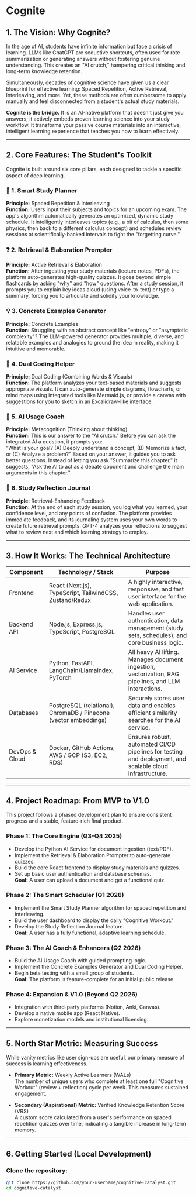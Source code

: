 # Cognite

## 1. The Vision: Why Cognite?

In the age of AI, students have infinite information but face a crisis of learning. LLMs like ChatGPT are seductive shortcuts, often used for rote summarization or generating answers without fostering genuine understanding. This creates an "AI crutch," hampering critical thinking and long-term knowledge retention.

Simultaneously, decades of cognitive science have given us a clear blueprint for effective learning: Spaced Repetition, Active Retrieval, Interleaving, and more. Yet, these methods are often cumbersome to apply manually and feel disconnected from a student's actual study materials.

**Cognite is the bridge.** It is an AI-native platform that doesn't just give you answers; it actively embeds proven learning science into your study workflow. It transforms your passive course materials into an interactive, intelligent learning experience that teaches you how to learn effectively.

---

## 2. Core Features: The Student's Toolkit

Cognite is built around six core pillars, each designed to tackle a specific aspect of deep learning.

### 🧠 1. Smart Study Planner  
**Principle:** Spaced Repetition & Interleaving  
**Function:** Users input their subjects and topics for an upcoming exam. The app's algorithm automatically generates an optimized, dynamic study schedule. It intelligently interleaves topics (e.g., a bit of calculus, then some physics, then back to a different calculus concept) and schedules review sessions at scientifically-backed intervals to fight the "forgetting curve."

### ❓ 2. Retrieval & Elaboration Prompter  
**Principle:** Active Retrieval & Elaboration  
**Function:** After ingesting your study materials (lecture notes, PDFs), the platform auto-generates high-quality quizzes. It goes beyond simple flashcards by asking "why" and "how" questions. After a study session, it prompts you to explain key ideas aloud (using voice-to-text) or type a summary, forcing you to articulate and solidify your knowledge.

### 💡 3. Concrete Examples Generator  
**Principle:** Concrete Examples  
**Function:** Struggling with an abstract concept like "entropy" or "asymptotic complexity"? The LLM-powered generator provides multiple, diverse, and relatable examples and analogies to ground the idea in reality, making it intuitive and memorable.

### 🎨 4. Dual Coding Helper  
**Principle:** Dual Coding (Combining Words & Visuals)  
**Function:** The platform analyzes your text-based materials and suggests appropriate visuals. It can auto-generate simple diagrams, flowcharts, or mind maps using integrated tools like Mermaid.js, or provide a canvas with suggestions for you to sketch in an Excalidraw-like interface.

### 🤖 5. AI Usage Coach  
**Principle:** Metacognition (Thinking about thinking)  
**Function:** This is our answer to the "AI crutch." Before you can ask the integrated AI a question, it prompts you:  
“What is your goal? (A) Deeply understand a concept, (B) Memorize a fact, or (C) Analyze a problem?” Based on your answer, it guides you to ask better questions. Instead of letting you ask "Summarize this chapter," it suggests, "Ask the AI to act as a debate opponent and challenge the main arguments in this chapter."

### 📓 6. Study Reflection Journal  
**Principle:** Retrieval-Enhancing Feedback  
**Function:** At the end of each study session, you log what you learned, your confidence level, and any points of confusion. The platform provides immediate feedback, and its journaling system uses your own words to create future retrieval prompts. GPT-4 analyzes your reflections to suggest what to review next and which learning strategy to employ.

---

## 3. How It Works: The Technical Architecture

| Component    | Technology / Stack                                  | Purpose                                                                                      |
|--------------|---------------------------------------------------|----------------------------------------------------------------------------------------------|
| Frontend     | React (Next.js), TypeScript, TailwindCSS, Zustand/Redux | A highly interactive, responsive, and fast user interface for the web application.          |
| Backend API  | Node.js, Express.js, TypeScript, PostgreSQL       | Handles user authentication, data management (study sets, schedules), and core business logic. |
| AI Service   | Python, FastAPI, LangChain/LlamaIndex, PyTorch    | All heavy AI lifting. Manages document ingestion, vectorization, RAG pipelines, and LLM interactions. |
| Databases    | PostgreSQL (relational), ChromaDB / Pinecone (vector embeddings) | Securely stores user data and enables efficient similarity searches for the AI service.     |
| DevOps & Cloud | Docker, GitHub Actions, AWS / GCP (S3, EC2, RDS) | Ensures robust, automated CI/CD pipelines for testing and deployment, and scalable cloud infrastructure. |

---

## 4. Project Roadmap: From MVP to V1.0

This project follows a phased development plan to ensure consistent progress and a stable, feature-rich final product.

### Phase 1: The Core Engine (Q3-Q4 2025)
- Develop the Python AI Service for document ingestion (text/PDF).
- Implement the Retrieval & Elaboration Prompter to auto-generate quizzes.
- Build the core React frontend to display study materials and quizzes.
- Set up basic user authentication and database schemas.  
**Goal:** A user can upload a document and get a functional quiz.

### Phase 2: The Smart Scheduler (Q1 2026)
- Implement the Smart Study Planner algorithm for spaced repetition and interleaving.
- Build the user dashboard to display the daily "Cognitive Workout."
- Develop the Study Reflection Journal feature.  
**Goal:** A user has a fully functional, adaptive learning schedule.

### Phase 3: The AI Coach & Enhancers (Q2 2026)
- Build the AI Usage Coach with guided prompting logic.
- Implement the Concrete Examples Generator and Dual Coding Helper.
- Begin beta testing with a small group of students.  
**Goal:** The platform is feature-complete for an initial public release.

### Phase 4: Expansion & V1.0 (Beyond Q2 2026)
- Integration with third-party platforms (Notion, Anki, Canvas).
- Develop a native mobile app (React Native).
- Explore monetization models and institutional licensing.

---

## 5. North Star Metric: Measuring Success

While vanity metrics like user sign-ups are useful, our primary measure of success is learning effectiveness.

- **Primary Metric:** Weekly Active Learners (WALs)  
  The number of unique users who complete at least one full "Cognitive Workout" (review + reflection) cycle per week. This measures sustained engagement.

- **Secondary (Aspirational) Metric:** Verified Knowledge Retention Score (VRS)  
  A custom score calculated from a user's performance on spaced repetition quizzes over time, indicating a tangible increase in long-term memory.

---

## 6. Getting Started (Local Development)

### Clone the repository:

```bash
git clone https://github.com/your-username/cognitive-catalyst.git
cd cognitive-catalyst
